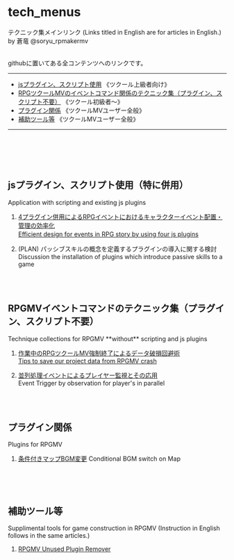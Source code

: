 # tech_menus

テクニック集メインリンク  (Links titled in English are for articles in English.)         
by 蒼竜 @soryu_rpmakermv    
<br>

githubに置いてある全コンテンツへのリンクです。

------------------------------------------     

- [jsプラグイン、スクリプト使用](#tag1) 《ツクール上級者向け》    
- [RPGツクールMVのイベントコマンド関係のテクニック集（プラグイン、スクリプト不要）](#tag2) 《ツクール初級者～》  
- [プラグイン関係](#tag3) 《ツクールMVユーザー全般》       
- [補助ツール等](#tag4) 《ツクールMVユーザー全般》    

------------------------------------------        

<br><br><br><br>
                   
<h2 id="tag1">jsプラグイン、スクリプト使用（特に併用）</h2>
Application with scripting and existing js plugins

<br>

1. [4プラグイン併用によるRPGイベントにおけるキャラクターイベント配置・管理の効率化](https://github.com/soryu-rmv/rmv_tech01)     
[Efficient design for events in RPG story by using four js plugins](https://github.com/soryu-rmv/rmv_tech01/blob/master/en.md)　    

2. (PLAN) パッシブスキルの概念を定義するプラグインの導入に関する検討   
Discussion the installation of plugins which introduce passive skills to a game


<br><br>

<h2 id="tag2">RPGMVイベントコマンドのテクニック集（プラグイン、スクリプト不要）</h2>    
Technique collections for RPGMV **without** scripting and js plugins   

<br>

1. [作業中のRPGツクールMV強制終了によるデータ破損回避術](https://github.com/soryu-rmv/rpgmv_crash)     
   [Tips to save our project data from RPGMV crash](https://github.com/soryu-rmv/rpgmv_crash/blob/master/en.md)    
   

2. [並列処理イベントによるプレイヤー監視とその応用](https://github.com/soryu-rmv/rpgmv_parallel)     
   Event Trigger by observation for player's in parallel   




<br><br>

<h2 id="tag3">プラグイン関係</h2>   
Plugins for RPGMV    

1. [条件付きマップBGM変更](https://github.com/soryu-rmv/MapBGM_EventSwitch)
   Conditional BGM switch on Map
<br><br>



<br><br>

<h2 id="tag4">補助ツール等</h2>   
Supplimental tools for game construction in RPGMV (Instruction in English follows in the same articles.)     

<br>


1. [RPGMV Unused Plugin Remover](https://github.com/soryu-rmv/RUPR)
 
